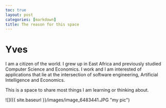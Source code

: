 ```yaml
---
toc: true
layout: post
categories: [markdown]
title: The reason for this space
---
```

# Yves

I am a citizen of the world. I grew up in East Africa and previously studied Computer Science and Economics. I work and I am interested of applications that lie at the intersection of software engineering, Artificial Intelligence and Economics.

This is a space to share most things I am learning or thinking about.


![]({{ site.baseurl }}/images/image_6483441.JPG "my pic")